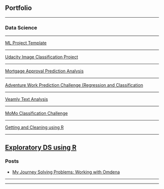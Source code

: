 ## Portfolio

---

### Data Science 

---
[ML Project Template](https://github.com/emilearthur/ML_project_template)


---
[Udacity Image Classification Project](https://github.com/emilearthur/Udacity-Image-Classifier-Project-)


---
[Mortgage Approval Prediction Analysis](https://github.com/emilearthur/Mortagage_Approval_Prediction)


---
[Adventure Work Prediction Challenge (Regression and Classification](https://github.com/emilearthur/Adventure_work_prediction_challenge)
<!--- comment <img src="images/collage1.jpg?raw=true"/> -->

---
[Veamly Text Analysis](https://github.com/emilearthur/Veamly)
<!--- <img src="images/collage3.jpg?raw=true"/> -->


---
[MoMo Classification Challenge](https://github.com/emilearthur/MoMo_challege_zindi)
<!--- <img src="images/collage2.jpg?raw=true"/> -->


---
[Getting and Cleaning using R](https://github.com/emilearthur/Getting-and-Cleaning-Data-Course-Project)


---
[Exploratory DS using R](https://github.com/emilearthur/ExData_Plotting1)
---

### Posts 

- [My Journey Solving Problems: Working with Omdena](https://medium.com/@frederickauthur/my-journey-solving-problems-working-with-omdena-2a9b0704c5f9)

---




---
<!-- Remove above link if you don't want to attibute -->
